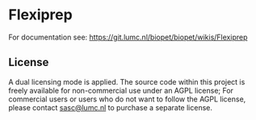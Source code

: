 # Flexiprep

For documentation see: https://git.lumc.nl/biopet/biopet/wikis/Flexiprep

## License

A dual licensing mode is applied. The source code within this project is freely available for non-commercial use under an AGPL license; For commercial users or users who do not want to follow the AGPL license, please contact sasc@lumc.nl to purchase a separate license.
